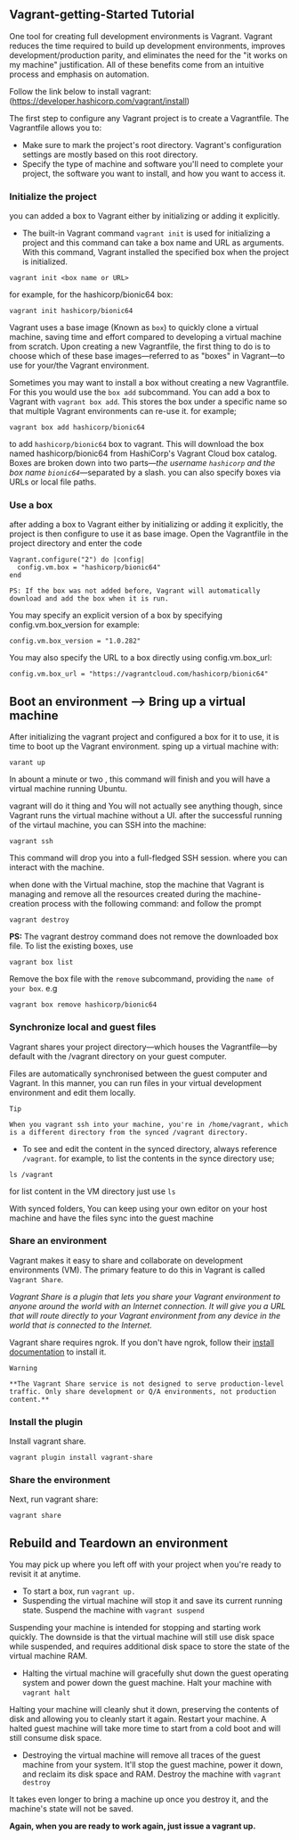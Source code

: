 ## Vagrant-getting-Started Tutorial

One tool for creating full development environments is Vagrant. Vagrant reduces the time required to build up development environments, improves development/production parity, and eliminates the need for the "it works on my machine" justification. All of these benefits come from an intuitive process and emphasis on automation.

Follow the link below to install vagrant:
(https://developer.hashicorp.com/vagrant/install)

The first step to configure any Vagrant project is to create a Vagrantfile. The Vagrantfile allows you to:

* Make sure to mark the project's root directory. Vagrant's configuration settings are mostly based on this root directory.
* Specify the type of machine and software you'll need to complete your project, the software you want to install, and how you want to access it.

### Initialize the project

you can added a box to Vagrant either by initializing or adding it explicitly.
* The built-in Vagrant command `vagrant init` is used for initializing a project and this command can take a box name and URL as arguments. With this command, Vagrant installed the specified box when the project is initialized.

```
vagrant init <box name or URL>
```

for example, for the hashicorp/bionic64 box:

```
vagrant init hashicorp/bionic64
```

Vagrant uses a base image (Known as `box`) to quickly clone a virtual machine, saving time and effort compared to developing a virtual machine from scratch. Upon creating a new Vagrantfile, the first thing to do is to choose which of these base images—referred to as "boxes" in Vagrant—to use for your/the Vagrant environment.

Sometimes you may want to install a box without creating a new Vagrantfile. For this you would use the `box add` subcommand.
You can add a box to Vagrant with `vagrant box add`. This stores the box under a specific name so that multiple Vagrant environments can re-use it. for example;
```
vagrant box add hashicorp/bionic64
```
to add `hashicorp/bionic64` box to vagrant. This will download the box named hashicorp/bionic64 from HashiCorp's Vagrant Cloud box catalog. Boxes are broken down into two parts—*the username `hashicorp` and the box name `bionic64`*—separated by a slash. you can also specify boxes via URLs or local file paths.

### Use a box
after adding a box to Vagrant either by initializing or adding it explicitly, the project is then configure to use it as base image. Open the Vagrantfile in the project directory and enter the code
```
Vagrant.configure("2") do |config|
  config.vm.box = "hashicorp/bionic64"
end
```
`PS: If the box was not added before, Vagrant will automatically download and add the box when it is run.`

You may specify an explicit version of a box by specifying config.vm.box_version for example:
```
config.vm.box_version = "1.0.282"
```
You may also specify the URL to a box directly using config.vm.box_url:
```
config.vm.box_url = "https://vagrantcloud.com/hashicorp/bionic64"
```
## Boot an environment --> Bring up a virtual machine
After  initializing the vagrant project and configured a box for it to use, it is time to boot up the Vagrant environment. sping up a virtual machine with:
```
varant up
```
In abount a minute or two , this command will finish and you will have a virtual machine running Ubuntu.

vagrant will do it thing and You will not actually see anything though, since Vagrant runs the virtual machine without a UI. after the successful running of the virtaul machine, you can SSH into the machine:
```
vagrant ssh
```
This command will drop you into a full-fledged SSH session. where you can interact with the machine.

when done with the Virtual machine, stop the machine that Vagrant is managing and remove all the resources created during the machine-creation process with the following command: and follow the prompt
```
vagrant destroy
```

**PS:** The vagrant destroy command does not remove the downloaded box file. To list the existing boxes, use
```
vagrant box list
```
Remove the box file with the `remove` subcommand, providing the `name of your box`. e.g
```
vagrant box remove hashicorp/bionic64
```

### Synchronize local and guest files
Vagrant shares your project directory—which houses the Vagrantfile—by default with the /vagrant directory on your guest computer.

Files are automatically synchronised between the guest computer and Vagrant. In this manner, you can run files in your virtual development environment and edit them locally.
```
Tip

When you vagrant ssh into your machine, you're in /home/vagrant, which is a different directory from the synced /vagrant directory.
```
* To see and edit the content in the synced directory, always reference `/vagrant`. for example, to list the contents in the synce directory use;
```
ls /vagrant
```
for list content in the VM directory just use `ls`

With synced folders, You can keep using your own editor on your host machine and have the files sync into the guest machine

### Share an environment
Vagrant makes it easy to share and collaborate on development environments (VM). The primary feature to do this in Vagrant is called `Vagrant Share`.

*Vagrant Share is a plugin that lets you share your Vagrant environment to anyone around the world with an Internet connection. It will give you a URL that will route directly to your Vagrant environment from any device in the world that is connected to the Internet.*

Vagrant share requires ngrok. If you don't have ngrok, follow their [install documentation](https://ngrok.com/download) to install it.

```
Warning

**The Vagrant Share service is not designed to serve production-level traffic. Only share development or Q/A environments, not production content.**
```
### Install the plugin
Install vagrant share.
```
vagrant plugin install vagrant-share
```

### Share the environment
Next, run vagrant share:
```
vagrant share
```

## Rebuild and Teardown an environment
You may pick up where you left off with your project when you're ready to revisit it at anytime.
* To start a box, run `vagrant up.`
* Suspending the virtual machine will stop it and save its current running state. Suspend the machine with `vagrant suspend`

Suspending your machine is intended for stopping and starting work quickly. The downside is that the virtual machine will still use disk space while suspended, and requires additional disk space to store the state of the virtual machine RAM.
* Halting the virtual machine will gracefully shut down the guest operating system and power down the guest machine. Halt your machine with `vagrant halt`

Halting your machine will cleanly shut it down, preserving the contents of disk and allowing you to cleanly start it again. Restart your machine.
A halted guest machine will take more time to start from a cold boot and will still consume disk space.
* Destroying the virtual machine will remove all traces of the guest machine from your system. It'll stop the guest machine, power it down, and reclaim its disk space and RAM. Destroy the machine with `vagrant destroy`

It takes even longer to bring a machine up once you destroy it, and the machine's state will not be saved.

**Again, when you are ready to work again, just issue a vagrant up.**